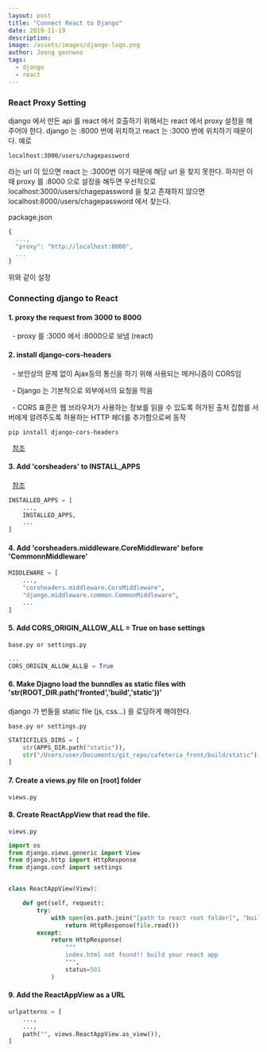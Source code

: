 ```yaml
---
layout: post
title: "Connect React to Django"
date: 2019-11-19
description:
image: /assets/images/django-logo.png
author: Jeong geonwoo
tags:
  - django
  - react
---
```


### React Proxy Setting

django 에서 만든 api 를 react 에서 호출하기 위해서는 react 에서 proxy 설정을 해주어야 한다. django 는 :8000 번에 위치하고 react 는 :3000 번에 위치하기 때문이다.
예로

```
localhost:3000/users/chagepassword
```

라는 url 이 있으면 react 는 :3000번 이기 때문에 해당 url 을 찾지 못한다. 하지만 이때 proxy 를 :8000 으로 설정을 해두면 우선적으로 localhost:3000/users/chagepassword 을 찾고 존재하지 않으면 localhost:8000/users/chagepassword 에서 찾는다.

package.json

```javascript
{
  ...,
  "proxy": "http://localhost:8000",
  ...
}
```

위와 같이 설정

### Connecting django to React

#### 1. proxy the request from 3000 to 8000

&nbsp; - proxy 를 :3000 에서 :8000으로 보냄 (react)

#### 2. install django-cors-headers

&nbsp; - 보안상의 문제 없이 Ajax등의 통신을 하기 위해 사용되는 메커니즘이 CORS임

&nbsp; - Django 는 기본적으로 외부에서의 요청을 막음

&nbsp; - CORS 표준은 웹 브라우저가 사용하는 정보를 읽을 수 있도록 허가된 출처 집합를 서버에게 알려주도록 허용하는 HTTP 헤더를 추가함으로써 동작

```
pip install django-cors-headers
```

&nbsp; [참조](http://recordingbetter.com/2017/08/07/Django-CORS)

#### 3. Add 'corsheaders' to INSTALL_APPS

&nbsp; [참조](https://pypi.org/project/django-cors-headers/)

```python
INSTALLED_APPS = [
    ...,
    INSTALLED_APPS,
    ...
]
```

#### 4. Add 'corsheaders.middleware.CoreMiddleware' before 'CommonnMiddleware'

```python
MIDDLEWARE = [
    ...,
    "corsheaders.middleware.CorsMiddleware",
    "django.middleware.common.CommonMiddleware",
    ...
]
```

#### 5. Add CORS_ORIGIN_ALLOW_ALL = True on base settings

`base.py or settings.py`

```python
...
CORS_ORIGIN_ALLOW_ALL을 = True
```

#### 6. Make Djagno load the bunndles as static files with 'str(ROOT_DIR.path('fronted','build','static'))'

django 가 번들을 static file (js, css...) 을 로딩하게 해야한다.

`base.py or settings.py`

```python
STATICFILES_DIRS = [
    str(APPS_DIR.path("static")),
    str("/Users/user/Documents/git_repo/cafeteria_front/build/static"),
]
```

#### 7. Create a views.py file on [root] folder

`views.py`

#### 8. Create ReactAppView that read the file.

`views.py`

```python
import os
from django.views.generic import View
from django.http import HttpResponse
from django.conf import settings


class ReactAppView(View):

    def get(self, request):
        try:
            with open(os.path.join("[path to react root folder]", "build", "index.html")) as file:
                return HttpResponse(file.read())
        except:
            return HttpResponse(
                """
                index.html not found!! build your react app
                """,
                status=501
            )

```

#### 9. Add the ReactAppView as a URL

```python
urlpatterns = [
    ...,
    ...,
    path("", views.ReactAppView.as_view()),
]
```

